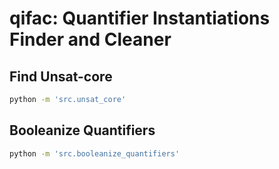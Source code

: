 # qifac: Quantifier Instantiations Finder and Cleaner

## Find Unsat-core
```bash
python -m 'src.unsat_core'
```

## Booleanize Quantifiers
```bash
python -m 'src.booleanize_quantifiers'
```